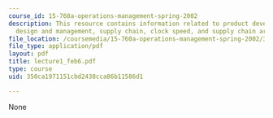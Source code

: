 ```yaml
---
course_id: 15-760a-operations-management-spring-2002
description: This resource contains information related to product development, prcess
  design and management, supply chain, clock speed, and supply chain architecture.
file_location: /coursemedia/15-760a-operations-management-spring-2002/350ca1971151cbd2438cca86b11586d1_lecture1_feb6.pdf
file_type: application/pdf
layout: pdf
title: lecture1_feb6.pdf
type: course
uid: 350ca1971151cbd2438cca86b11586d1

---
```

None